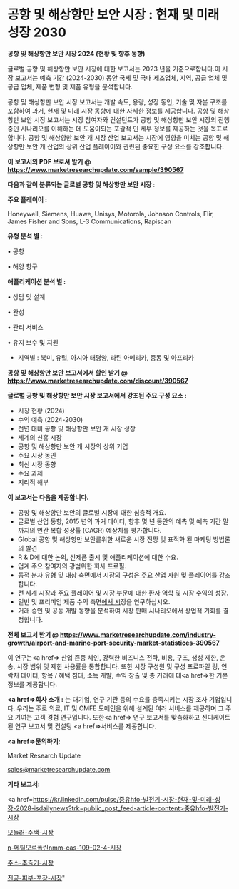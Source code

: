 # 공항 및 해상항만 보안 시장 : 현재 및 미래 성장 2030

<strong>공항 및 해상항만 보안 시장 2024 (현황 및 향후 동향)</strong>

글로벌 공항 및 해상항만 보안 시장에 대한 보고서는 2023 년을 기준으로합니다.이 시장 보고서는 예측 기간 (2024-2030) 동안 국제 및 국내 제조업체, 지역, 공급 업체 및 공급 업체, 제품 변형 및 제품 유형을 분석합니다.

공항 및 해상항만 보안 시장 보고서는 개발 속도, 용량, 성장 동인, 기술 및 자본 구조를 포함하여 과거, 현재 및 미래 시장 동향에 대한 자세한 정보를 제공합니다. 공항 및 해상항만 보안 시장 보고서는 시장 참여자와 컨설턴트가 공항 및 해상항만 보안 시장의 진행중인 시나리오를 이해하는 데 도움이되는 포괄적 인 세부 정보를 제공하는 것을 목표로합니다. 공항 및 해상항만 보안 개 시장 산업 보고서는 시장에 영향을 미치는 공항 및 해상항만 보안 개 산업의 상위 산업 플레이어와 관련된 중요한 구성 요소를 강조합니다.



<strong>이 보고서의 PDF 브로셔 받기 @ <a href=https://www.marketresearchupdate.com/sample/390567>https://www.marketresearchupdate.com/sample/390567</a></strong>



<strong>다음과 같이 분류되는 글로벌 공항 및 해상항만 보안 시장 :</strong>



<strong>주요 플레이어 :</strong>

Honeywell, Siemens, Huawe, Unisys, Motorola, Johnson Controls, Flir, James Fisher and Sons, L-3 Communications, Rapiscan



<strong>유형 분석 별 :</strong>

• 공항

• 해양 항구



<strong>애플리케이션 분석 별 :</strong>

• 상담 및 설계

• 완성

• 관리 서비스

• 유지 보수 및 지원

<ul>
  <li>지역별 : 북미, 유럽, 아시아 태평양, 라틴 아메리카, 중동 및 아프리카</li>
</ul>


<strong>공항 및 해상항만 보안 보고서에서 할인 받기 @ <a href=https://www.marketresearchupdate.com/discount/390567>https://www.marketresearchupdate.com/discount/390567</a></strong>



<strong>글로벌 공항 및 해상항만 보안 시장 보고서에서 강조된 주요 구성 요소 :</strong>
<ul>
  <li>시장 현황 (2024)</li>
  <li>수익 예측 (2024-2030)</li>
  <li>전년 대비 공항 및 해상항만 보안 개 시장 성장</li>
  <li>세계의 신흥 시장</li>
  <li>공항 및 해상항만 보안 개 시장의 상위 기업</li>
  <li>주요 시장 동인</li>
  <li>최신 시장 동향</li>
  <li>주요 과제</li>
  <li>지리적 해부</li>
</ul>


<strong>이 보고서는 다음을 제공합니다.</strong>
<ul>
  <li>공항 및 해상항만 보안의 글로벌 시장에 대한 심층적 개요.</li>
  <li>글로벌 산업 동향, 2015 년의 과거 데이터, 향후 몇 년 동안의 예측 및 예측 기간 말까지의 연간 복합 성장률 (CAGR) 예상치를 평가합니다.</li>
  <li>Global 공항 및 해상항만 보안를위한 새로운 시장 전망 및 표적화 된 마케팅 방법론의 발견</li>
  <li>R &amp; D에 대한 논의, 신제품 출시 및 애플리케이션에 대한 수요.</li>
  <li>업계 주요 참여자의 광범위한 회사 프로필.</li>
  <li>동적 분자 유형 및 대상 측면에서 시장의 구성은<a href=> 주요 산</a>업 자원 및 플레이어를 강조합니다.</li>
  <li>전 세계 시장과 주요 플레이어 및 시장 부문에 대한 환자 역학 및 시장 수익의 성장.</li>
  <li>일반 및 프리미엄 제품 수익 측면<a href=>에서 시</a>장을 연구하십시오.</li>
  <li>거래 승인 및 공동 개발 동향을 분석하여 시장 판매 시나리오에서 상업적 기회를 결정합니다.</li>
</ul>



<strong>전체 보고서 받기 @ <a href=https://www.marketresearchupdate.com/industry-growth/airport-and-marine-port-security-market-statistices-390567>https://www.marketresearchupdate.com/industry-growth/airport-and-marine-port-security-market-statistices-390567</a></strong>

이 연구는<a href=> 산업 존중</a> 체인, 강력한 비즈니스 전략, 비용, 구조, 생성 제한, 운송, 시장 범위 및 제한 사용률을 통합합니다. 또한 시장 구성원 및 구성 프로파일 링, 연락처 데이터, 항목 / 혜택 침대, 소득 개발, 수익 창출 및 총 거래에 대<a href=>한 기본 </a>정보를 제공합니다.



<strong><a href=>회사 소</a>개 :</strong>
는 대기업, 연구 기관 등의 수요를 충족시키는 시장 조사 기업입니다. 우리는 주로 의료, IT 및 CMFE 도메인을 위해 설계된 여러 서비스를 제공하며 그 주요 기여는 고객 경험 연구입니다. 또한<a href=> 연구 보</a>고서를 맞춤화하고 신디케이트 된 연구 보고서 및 컨설팅 <a href=>서비스</a>를 제공합니다.



<strong><a href=>문의하기:</a></strong>

Market Research Update

sales@marketresearchupdate.com



<strong>기타 보고서:</strong>

<a href=https://kr.linkedin.com/pulse/중유hfo-발전기-시장-현재-및-미래-성장-2028-isdailynews?trk=public_post_feed-article-content>중유hfo-발전기-시장</a>

<a href=https://www.linkedin.com/pulse/모듈러-주택-시장-규모-및-성장-2023-analytics-alchemy-360-analysis/>모듈러-주택-시장</a>

<a href=https://www.linkedin.com/pulse/n-메틸모르폴린nmm-cas-109-02-4-시장-동향-및-성장-전망-yiu6f/>n-메틸모르폴린nmm-cas-109-02-4-시장</a>

<a href=https://www.linkedin.com/pulse/주스-추출기-시장-경쟁-분석-및-성장-잠재력-2029-market-matrix-musings-analysis-gfixf/>주스-추출기-시장</a>

<a href=https://www.linkedin.com/pulse/진공-피부-포장-시장-동향-및-성장-전망-market-matrix-musings-analysis-rg0xf/>진공-피부-포장-시장</a>"
